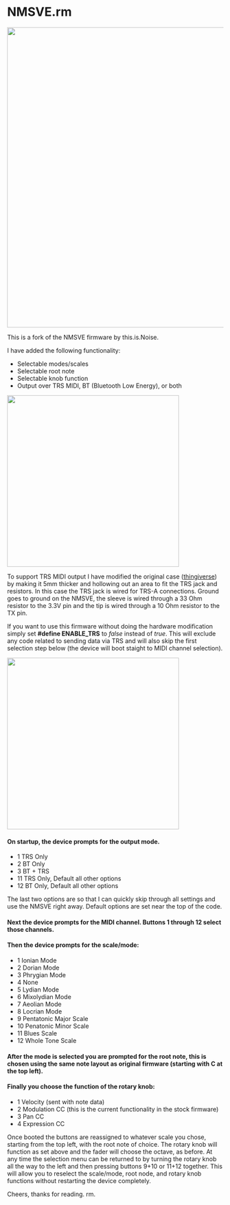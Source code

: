 # NMSVE.rm
<img src="https://raw.githubusercontent.com/hunked/NMCode/main/images/01.jpg" width="700">

This is a fork of the NMSVE firmware by this.is.Noise.

I have added the following functionality:
* Selectable modes/scales
* Selectable root note
* Selectable knob function
* Output over TRS MIDI, BT (Bluetooth Low Energy), or both

<img src="https://raw.githubusercontent.com/hunked/NMCode/main/images/02.jpg" width="400">

To support TRS MIDI output I have modified the original case (<a href=https://www.thingiverse.com/thing:5356460>thingiverse</a>) by making it 5mm thicker and hollowing out an area to fit the TRS jack and resistors. In this case the TRS jack is wired for TRS-A connections. Ground goes to ground on the NMSVE, the sleeve is wired through a 33 Ohm resistor to the 3.3V pin and the tip is wired through a 10 Ohm resistor to the TX pin. 

If you want to use this firmware without doing the hardware modification simply set **#define ENABLE_TRS** to *false* instead of *true*. 
This will exclude any code related to sending data via TRS and will also skip the first selection step below (the device will boot staight to MIDI channel selection).

<img src="https://raw.githubusercontent.com/hunked/NMCode/main/images/03.jpg" width="400">

#### On startup, the device prompts for the output mode.

* 1 TRS Only
* 2 BT Only
* 3 BT + TRS
* 11 TRS Only, Default all other options
* 12 BT Only, Default all other options

The last two options are so that I can quickly skip through all settings and use the NMSVE right away. 
Default options are set near the top of the code.

#### Next the device prompts for the MIDI channel. Buttons 1 through 12 select those channels.

#### Then the device prompts for the scale/mode:

* 1 Ionian Mode
* 2	Dorian Mode
* 3	Phrygian Mode
* 4	None
* 5	Lydian Mode
* 6	Mixolydian Mode
* 7	Aeolian Mode
* 8	Locrian Mode
* 9 Pentatonic Major Scale
* 10 Penatonic Minor Scale
* 11 Blues Scale
* 12 Whole Tone Scale

#### After the mode is selected you are prompted for the root note, this is chosen using the same note layout as original firmware (starting with C at the top left).

#### Finally you choose the function of the rotary knob:

* 1 Velocity (sent with note data)
* 2 Modulation CC (this is the current functionality in the stock firmware)
* 3 Pan CC
* 4 Expression CC

Once booted the buttons are reassigned to whatever scale you chose, starting from the top left, with the root note of choice. The rotary knob will function as set above and the fader will choose the octave, as before. At any time the selection menu can be returned to by turning the rotary knob all the way to the left and then pressing buttons 9+10 or 11+12 together. This will allow you to reselect the scale/mode, root node, and rotary knob functions without restarting the device completely.

Cheers, thanks for reading.
rm.

